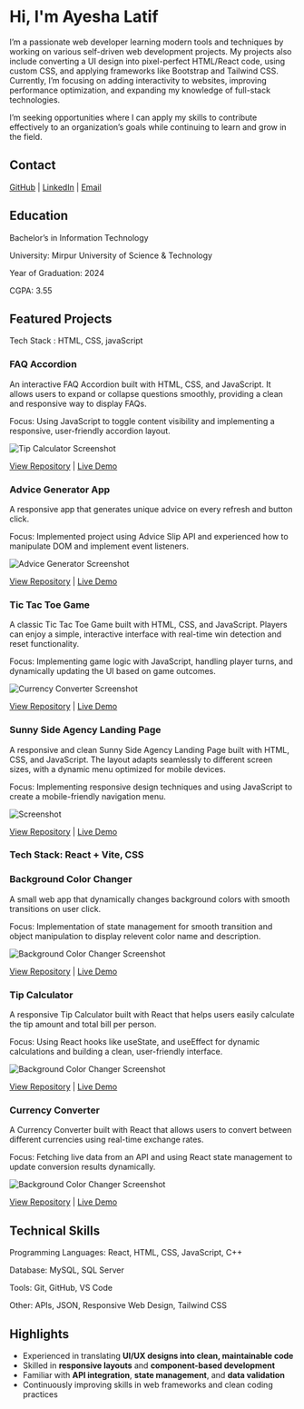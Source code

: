 # Hi, I'm Ayesha Latif

I’m a passionate web developer learning modern tools and techniques by working on various self-driven web development projects. My projects also include converting a UI design into pixel-perfect HTML/React code, using custom CSS, and applying frameworks like Bootstrap and Tailwind CSS. Currently, I’m focusing on adding interactivity to websites, improving performance optimization, and expanding my knowledge of full-stack technologies.

I’m seeking opportunities where I can apply my skills to contribute effectively to an organization’s goals while continuing to learn and grow in the field.

## Contact

[GitHub](https://github.com/ayeshalatif1) | [LinkedIn](https://linkedin.com/in/ayeshalatif111) | [Email](ayeshalatif223@gmail.com)

## Education

Bachelor’s in Information Technology  

University: Mirpur University of Science & Technology

Year of Graduation: 2024

CGPA: 3.55


## Featured Projects

Tech Stack : HTML, CSS, javaScript

### FAQ Accordion
An interactive FAQ Accordion built with HTML, CSS, and JavaScript. It allows users to expand or collapse questions smoothly, providing a clean and responsive way to display FAQs.

Focus: Using JavaScript to toggle content visibility and implementing a responsive, user-friendly accordion layout.

![Tip Calculator Screenshot](./Capture.PNG)  

[View Repository](https://github.com/ayeshalatif1/FAQ-ACCORDION) | [Live Demo](https://ayeshalatif1.github.io/FAQ-ACCORDION/)

### Advice Generator App  
A responsive app that generates unique advice on every refresh and button click.  

Focus: Implemented project using Advice Slip API and experienced how to manipulate DOM and implement event listeners.  

![Advice Generator Screenshot](./adviceGenerator.PNG)  

[View Repository](https://github.com/ayeshalatif1/ADVICE-GENERATOR-APP) | [Live Demo](https://ayeshalatif1.github.io/ADVICE-GENERATOR-APP/)

### Tic Tac Toe Game  
A classic Tic Tac Toe Game built with HTML, CSS, and JavaScript. Players can enjoy a simple, interactive interface with real-time win detection and reset functionality.

Focus: Implementing game logic with JavaScript, handling player turns, and dynamically updating the UI based on game outcomes.

![Currency Converter Screenshot](./IMG_20251024_000841.jpg)  

[View Repository](https://github.com/ayeshalatif1/Tic-Tac-Toe-Game) | [Live Demo](https://ayeshalatif1.github.io/Tic-Tac-Toe-Game/)

### Sunny Side Agency Landing Page  
A responsive and clean Sunny Side Agency Landing Page built with HTML, CSS, and JavaScript. The layout adapts seamlessly to different screen sizes, with a dynamic menu optimized for mobile devices.

Focus: Implementing responsive design techniques and using JavaScript to create a mobile-friendly navigation menu. 

![Screenshot](./SunnySide.png)

[View Repository](https://github.com/ayeshalatif1/LANDING-PAGE-SUNNYSIDE-AGENCY-) | [Live Demo](https://ayeshalatif1.github.io/LANDING-PAGE-SUNNYSIDE-AGENCY-/)

### Tech Stack: React + Vite, CSS 

### Background Color Changer  
A small web app that dynamically changes background colors with smooth transitions on user click.  

Focus: Implementation of state management for smooth transition and object manipulation to display relevent color name and description.  

![Background Color Changer Screenshot](./bgChange.png)  

[View Repository](https://github.com/ayeshalatif1/backgroundColorChanger) | [Live Demo](https://ayeshalatif1.github.io/backgroundColorChanger/)

### Tip Calculator
A responsive Tip Calculator built with React that helps users easily calculate the tip amount and total bill per person.

Focus: Using React hooks like useState, and useEffect for dynamic calculations and building a clean, user-friendly interface.

![Background Color Changer Screenshot](./tip.PNG)  

[View Repository](https://github.com/ayeshalatif1/Tip-Calculator/) | [Live Demo](https://ayeshalatif1.github.io/Tip-Calculator/)

### Currency Converter
A Currency Converter built with React that allows users to convert between different currencies using real-time exchange rates.

Focus: Fetching live data from an API and using React state management to update conversion results dynamically.

![Background Color Changer Screenshot](./currency.PNG)  

[View Repository](https://github.com/ayeshalatif1/currencyConverter) | [Live Demo](https://ayeshalatif1.github.io/currencyConverter/)

## Technical Skills

Programming Languages: React, HTML, CSS, JavaScript, C++

Database: MySQL, SQL Server  

Tools: Git, GitHub, VS Code

Other: APIs, JSON, Responsive Web Design, Tailwind CSS

## Highlights

- Experienced in translating **UI/UX designs into clean, maintainable code**  
- Skilled in **responsive layouts** and **component-based development**  
- Familiar with **API integration**, **state management**, and **data validation**  
- Continuously improving skills in web frameworks and clean coding practices  


